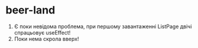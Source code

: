 # beer-land

1. Є поки невідома проблема, при першому завантаженні ListPage двічі спрацьовує
   useEffect!
2. Поки нема скрола вверх!
